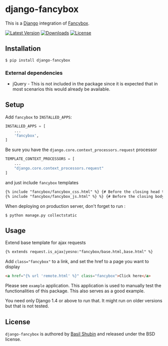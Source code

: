 django-fancybox
===============

This is a [Django](https://www.djangoproject.com/) integration of [Fancybox](http://fancyapps.com/fancybox/).

[![Latest Version](https://pypip.in/version/django-fancybox/badge.svg)](https://pypi.python.org/pypi/django-fancybox/)
[![Downloads](https://pypip.in/download/django-fancybox/badge.svg)](https://pypi.python.org/pypi/django-fancybox/)
[![License](https://pypip.in/license/django-fancybox/badge.svg)](https://pypi.python.org/pypi/django-fancybox/)

## Installation

    $ pip install django-fancybox

### External dependencies

* jQuery - This is not included in the package since it is expected that in most scenarios this would already be available.

## Setup

Add `fancybox` to  `INSTALLED_APPS`:
```python
INSTALLED_APPS = [
	...
	'fancybox',
]
```
Be sure you have the `django.core.context_processors.request` processor
```python
TEMPLATE_CONTEXT_PROCESSORS = [
	...
	"django.core.context_processors.request"
]
```
and just include `fancybox` templates
```html
{% include "fancybox/fancybox_css.html" %} {# Before the closing head tag #}
{% include "fancybox/fancybox_js.html" %} %} {# Before the closing body tag #}
```
When deploying on production server, don't forget to run :
```shell
$ python manage.py collectstatic
```    
## Usage

Extend base template for ajax requests
```html
{% extends request.is_ajax|yesno:"fancybox/base.html,base.html" %}
```
Add `class="fancybox"` to a link, and set the href to a page you want to display
```html
<a href="{% url 'remote.html' %}" class="fancybox">Click here</a>
```
Please see `example` application. This application is used to manually test the functionalities of this package. This also serves as a good example.

You need only Django 1.4 or above to run that. It might run on older versions but that is not tested.

## License

`django-fancybox` is authored by [Basil Shubin](http://resume.github.io/?bashu) and released under the BSD license.
